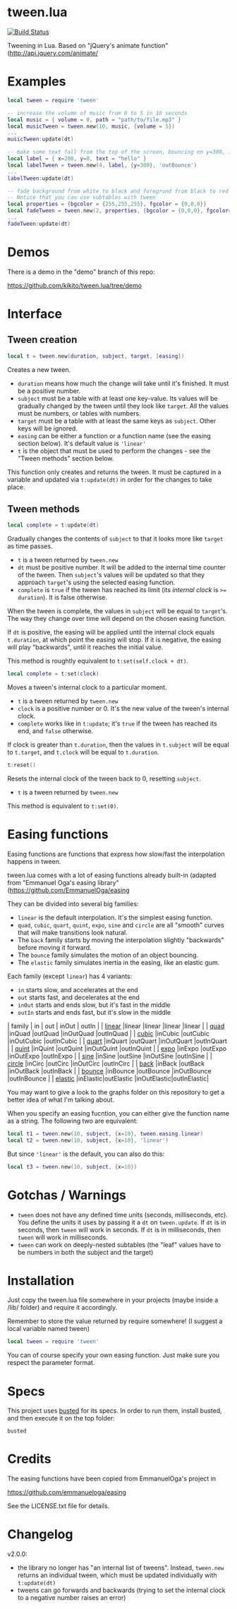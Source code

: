 # tween.lua

[![Build Status](https://travis-ci.org/kikito/tween.lua.svg?branch=master)](https://travis-ci.org/kikito/tween.lua)

Tweening in Lua. Based on "jQuery's animate function"(http://api.jquery.com/animate/

# Examples

```lua
local tween = require 'tween'

-- increase the volume of music from 0 to 5 in 10 seconds
local music = { volume = 0, path = "path/to/file.mp3" }
local musicTween = tween.new(10, music, {volume = 5})
...
musicTween:update(dt)

-- make some text fall from the top of the screen, bouncing on y=300, in 4 seconds
local label = { x=200, y=0, text = "hello" }
local labelTween = tween.new(4, label, {y=300}, 'outBounce')
...
labelTween:update(dt)

-- fade background from white to black and foregrond from black to red in 2 seconds
-- Notice that you can use subtables with tween
local properties = {bgcolor = {255,255,255}, fgcolor = {0,0,0}}
local fadeTween = tween.new(2, properties, {bgcolor = {0,0,0}, fgcolor={255,0,0}}, 'linear')
...
fadeTween:update(dt)
```

# Demos

There is a demo in the "demo" branch of this repo:

https://github.com/kikito/tween.lua/tree/demo

# Interface

## Tween creation

``` lua
local t = tween.new(duration, subject, target, [easing])
```

Creates a new tween.

* `duration` means how much the change will take until it's finished. It must be a positive number.
* `subject` must be a table with at least one key-value. Its values will be gradually changed by the tween until they look like `target`. All the values must be numbers, or tables with numbers.
* `target` must be a table with at least the same keys as `subject`. Other keys will be ignored.
* `easing` can be either a function or a function name (see the easing section below). It's default value is `'linear'`
* `t` is the object that must be used to perform the changes - see the "Tween methods" section below.

This function only creates and returns the tween. It must be captured in a variable and updated via `t:update(dt)` in order for the changes to take place.

## Tween methods

``` lua
local complete = t:update(dt)
```

Gradually changes the contents of `subject` to that it looks more like `target` as time passes.

* `t` is a tween returned by `tween.new`
* `dt` must be positive number. It will be added to the internal time counter of the tween. Then `subject`'s values will be updated so that they approach `target`'s using the selected easing function.
* `complete` is `true` if the tween has reached its limit (its *internal clock* is `>= duration`). It is false otherwise.

When the tween is complete, the values in `subject` will be equal to `target`'s. The way they change over time will depend on the chosen easing function.

If `dt` is positive, the easing will be applied until the internal clock equals `t.duration`, at which point the easing will stop. If it is negative,
the easing will play "backwards", until it reaches the initial value.

This method is roughtly equivalent to `t:set(self.clock + dt)`.

``` lua
local complete = t:set(clock)
```

Moves a tween's internal clock to a particular moment.

* `t` is a tween returned by `tween.new`
* `clock` is a positive number or 0. It's the new value of the tween's internal clock.
* `complete` works like in `t:update`; it's `true` if the tween has reached its end, and `false` otherwise.

If clock is greater than `t.duration`, then the values in `t.subject` will be equal to `t.target`, and `t.clock` will
be equal to `t.duration`.


``` lua
t:reset()
```

Resets the internal clock of the tween back to 0, resetting `subject`.

* `t` is a tween returned by `tween.new`

This method is equivalent to `t:set(0)`.

# Easing functions

Easing functions are functions that express how slow/fast the interpolation happens in tween.

tween.lua comes with a lot of easing functions already built-in (adapted from "Emmanuel Oga's easing library"(https://github.com/EmmanuelOga/easing

They can be divided into several big families:

* `linear` is the default interpolation. It's the simplest easing function.
* `quad`, `cubic`, `quart`, `quint`, `expo`, `sine` and `circle` are all "smooth" curves that will make transitions look natural.
* The `back` family starts by moving the interpolation slightly "backwards" before moving it forward.
* The `bounce` family simulates the motion of an object bouncing.
* The `elastic` family simulates inertia in the easing, like an elastic gum.

Each family (except `linear`) has 4 variants:
* `in` starts slow, and accelerates at the end
* `out` starts fast, and decelerates at the end
* `inOut` starts and ends slow, but it's fast in the middle
* `outIn` starts and ends fast, but it's slow in the middle

| family | in    | out     | inOut    | outIn    |
| [linear](https://github.com/kikito/tween.lua/raw/master/graphs/linear.png)   |linear   |linear     |linear      |linear      |
| [quad](https://github.com/kikito/tween.lua/raw/master/graphs/quad.png)       |inQuad   |outQuad    |inOutQuad   |outInQuad   |
| [cubic](https://github.com/kikito/tween.lua/raw/master/graphs/cubic.png)     |inCubic  |outCubic   |inOutCubic  |outInCubic  |
| [quart](https://github.com/kikito/tween.lua/raw/master/graphs/quart.png)     |inQuart  |outQuart   |inOutQuart  |outInQuart  |
| [quint](https://github.com/kikito/tween.lua/raw/master/graphs/quint.png)     |inQuint  |outQuint   |inOutQuint  |outInQuint  |
| [expo](https://github.com/kikito/tween.lua/raw/master/graphs/expo.png)       |inExpo   |outExpo    |inOutExpo   |outInExpo   |
| [sine](https://github.com/kikito/tween.lua/raw/master/graphs/sine.png)       |inSine   |outSine    |inOutSine   |outInSine   |
| [circle](https://github.com/kikito/tween.lua/raw/master/graphs/circle.png)   |inCirc   |outCirc    |inOutCirc   |outInCirc   |
| [back](https://github.com/kikito/tween.lua/raw/master/graphs/back.png)       |inBack   |outBack    |inOutBack   |outInBack   |
| [bounce](https://github.com/kikito/tween.lua/raw/master/graphs/bounce.png)   |inBounce |outBounce  |inOutBounce |outInBounce |
| [elastic](https://github.com/kikito/tween.lua/raw/master/graphs/elastic.png) |inElastic|outElastic |inOutElastic|outInElastic|

You may want to give a look to the graphs folder on this repository to get a better idea of what I'm talking about.

When you specify an easing fucntion, you can either give the function name as a string. The following two are equivalent:

```lua
local t1 = tween.new(10, subject, {x=10}, tween.easing.linear)
local t2 = tween.new(10, subject, {x=10}, 'linear')
```

But since `'linear'` is the default, you can also do this:

```lua
local t3 = tween.new(10, subject, {x=10})
```

# Gotchas / Warnings

* `tween` does not have any defined time units (seconds, milliseconds, etc). You define the units it uses by passing it a `dt` on `tween.update`. If `dt` is in seconds, then `tween` will work in seconds. If `dt` is in milliseconds, then `tween` will work in milliseconds.
* `tween` can work on deeply-nested subtables (the "leaf" values have to be numbers in both the subject and the target)

# Installation

Just copy the tween.lua file somewhere in your projects (maybe inside a /lib/ folder) and require it accordingly.

Remember to store the value returned by require somewhere! (I suggest a local variable named tween)

``` lua
local tween = require 'tween'
```
You can of course specify your own easing function. Just make sure you respect the parameter format.

# Specs

This project uses [busted](http://olivinelabs.com/busted/) for its specs. In order to run them, install busted, and then execute it on the top folder:

```
busted
```

# Credits

The easing functions have been copied from EmmanuelOga's project in

https://github.com/emmanueloga/easing

See the LICENSE.txt file for details.

# Changelog

v2.0.0:

* the library no longer has "an internal list of tweens". Instead, `tween.new` returns an individual tween, which
  must be updated individually with `t:update(dt)`
* tweens can go forwards and backwards (trying to set the internal clock to a negative number raises an error)


